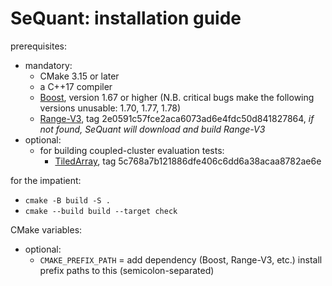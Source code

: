 SeQuant: installation guide
===========================

prerequisites:
  * mandatory:
    * CMake 3.15 or later
    * a C++17 compiler
    * [Boost](https://www.boost.org/), version 1.67 or higher (N.B. critical bugs make the following versions unusable: 1.70, 1.77, 1.78)
    * [Range-V3](https://github.com/ericniebler/range-v3.git), tag 2e0591c57fce2aca6073ad6e4fdc50d841827864, *if not found, SeQuant will download and build Range-V3*
  * optional:
    * for building coupled-cluster evaluation tests:
      * [TiledArray](https://github.com/ValeevGroup/tiledarray.git), tag 5c768a7b121886dfe406c6dd6a38acaa8782ae6e

for the impatient:
  * `cmake -B build -S .`
  * `cmake --build build --target check`

CMake variables:
  * optional:
    * `CMAKE_PREFIX_PATH` = add dependency (Boost, Range-V3, etc.) install prefix paths to this (semicolon-separated)
